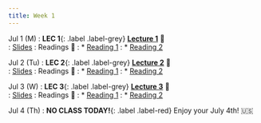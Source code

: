 ```yaml
---
title: Week 1 
---
```


Jul 1 (M)
: **LEC 1**{: .label .label-grey} **[Lecture 1](./)** 🎥  
    : [Slides](./)
: Readings 📖
: * [Reading 1](https://canvas.ucsd.edu/files/)
: * [Reading 2](https://canvas.ucsd.edu/files/)

Jul 2 (Tu)
: **LEC 2**{: .label .label-grey} **[Lecture 2](./)** 🎥  
    : [Slides](./)
: Readings 📖
: * [Reading 1](https://canvas.ucsd.edu/files/)
: * [Reading 2](https://canvas.ucsd.edu/files/)

Jul 3 (W)
: **LEC 3**{: .label .label-grey} **[Lecture 3](./)** 🎥  
    : [Slides](./)
: Readings 📖
: * [Reading 1](https://canvas.ucsd.edu/files/)
: * [Reading 2](https://canvas.ucsd.edu/files/)

Jul 4 (Th)
: **NO CLASS TODAY!**{: .label .label-red} Enjoy your July 4th! 🇺🇸
